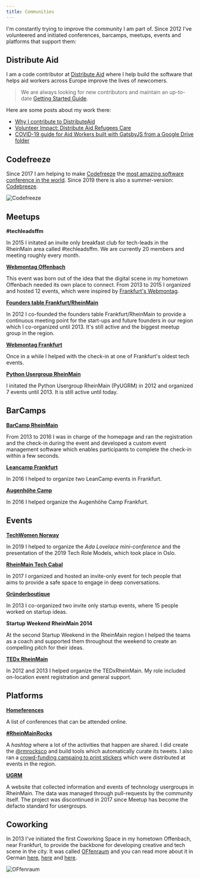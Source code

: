```yaml
---
title: Communities
---
```


I'm constantly trying to improve the community I am part of. Since 2012 I've
volunteered and initiated conferences, barcamps, meetups, events and platforms
that support them:

## Distribute Aid

I am a code contributor at [Distribute Aid](https://distributeaid.org) where I
help build the software that helps aid workers across Europe improve the lives
of newcomers.

> We are always looking for new contributors and maintain an up-to-date
> [Getting Started Guide](https://www.notion.so/CONTRIBUTING-4ba5060441e44925b5e22aa674d4729e).

Here are some posts about my work there:

- [Why I contribute to DistributeAid](/distributeaid-contributor-spotlight)
- [Volunteer Impact: Distribute Aid Refugees Care](https://www.designtocombatcovid19.com/blog/distribute-aid)
- [COVID-19 guide for Aid Workers built with GatsbyJS from a Google Drive folder](https://coderbyheart.com/covid-19-guide-for-aid-workers-built-with-gatsbyjs-from-a-google-drive/)

## Codefreeze

Since 2017 I am helping to make [Codefreeze](https://codefreeze.fi/) the
[most amazing software conference in the world](https://coderbyheart.com/codefreeze-brings-the-magic-of-socrates-to-lapland/).
Since 2019 there is also a summer-version:
[Codebreeze](https://codebreeze.netlify.com/).

![Codefreeze](https://pbs.twimg.com/media/DTkIPMnXUAAkFGu?format=jpg&name=4096x4096)

## Meetups

**#techleadsffm**

In 2015 I initated an invite only breakfast club for tech-leads in the RheinMain
area called #techleadsffm. We are currently 20 members and meeting roughly every
month.

**[Webmontag Offenbach](http://wemoof.github.io/www-jekyll/)**

This event was born out of the idea that the digital scene in my hometown
Offenbach needed its own place to connect. From 2013 to 2015 I organized and
hosted 12 events, which were inspired by
[Frankfurt's Webmontag](https://wmfra.de/).

**[Founders table Frankfurt/RheinMain](https://www.meetup.com/de-DE/Grunderstammtisch-Founders-Table-FrankfurtRheinMain/)**

In 2012 I co-founded the founders table Frankfurt/RheinMain to provide a
continuous meeting point for the start-ups and future founders in our region
which I co-organized until 2013. It's still active and the biggest meetup group
in the region.

**[Webmontag Frankfurt](https://wmfra.de/)**

Once in a while I helped with the check-in at one of Frankfurt's oldest tech
events.

**[Python Usergroup RheinMain](https://www.meetup.com/de-DE/Python-User-Group-Rhein-Main/)**

I initated the Python Usergroup RheinMain (PyUGRM) in 2012 and organized 7
events until 2013. It is still active until today.

## BarCamps

**[BarCamp RheinMain](https://barcamp-rheinmain.de)**

From 2013 to 2016 I was in charge of the homepage and ran the registration and
the check-in during the event and developed a custom event management software
which enables participants to complete the check-in within a few seconds.

**[Leancamp Frankfurt](http://www.leancamp.net/frankfurt.html)**

In 2016 I helped to organize two LeanCamp events in Frankfurt.

**[Augenhöhe Camp](http://augenhoehe-camp.de/)**

In 2016 I helped organize the Augenhöhe Camp Frankfurt.

## Events

**[TechWomen Norway](https://techwomen.no/ada-lovelace-day-2019.html)**

In 2019 I helped to organize the _Ada Lovelace mini-conference_ and the
presentation of the 2019 Tech Role Models, which took place in Oslo.

**[RheinMain Tech Cabal](https://github.com/coderbyheart/blog/blob/gh-pages/rheinmain-tech-cabal.md)**

In 2017 I organized and hosted an invite-only event for tech people that aims to
provide a safe space to engage in deep conversations.

**[Gründerboutique](https://twitter.com/grndrbtq)**

In 2013 I co-organized two invite only startup events, where 15 people worked on
startup ideas.

**Startup Weekend RheinMain 2014**

At the second Startup Weekend in the RheinMain region I helped the teams as a
coach and supported them throughout the weekend to create an compelling pitch
for their ideas.

**[TEDx RheinMain](http://hello.tedxrheinmain.de/)**

In 2012 and 2013 I helped organize the TEDxRheinMain. My role included
on-location event registration and general support.

## Platforms

**[Homeferences](https://homeferences.netlify.app/)**

A list of conferences that can be attended online.

**[#RheinMainRocks](https://t.co/U5I9KmGd27)**

A _hashtag_ where a lot of the activities that happen are shared. I did create
the [@rmrocksco](https://twitter.com/rmrocksco) and build tools which
automatically curate its tweets. I also ran a
[crowd-funding campaing to print stickers](https://coderbyheart.com/rheinmainrocks-sticker/)
which were distributed at events in the region.

**[UGRM](https://github.com/rheinmainrocks/ugrm-data)**

A website that collected information and events of technology usergroups in
RheinMain. The data was managed through pull-requests by the community itself.
The project was discontinued in 2017 since Meetup has become the defacto
standard for usergroups.

## Coworking

In 2013 I've initiated the first Coworking Space in my hometown Offenbach, near
Frankfurt, to provide the backbone for developing creative and tech scene in the
city. It was called [OFfenraum](https://twitter.com/offenraum) and you can read
more about it in German
[here](https://www.gruenderstadt-offenbach.de/highlights/highlights-details/article/offenraum-coworking-space.html),
[here](https://www.fr.de/rhein-main/offenbach/erste-buero-wg-oeffnet-11283522.html)
and
[here](https://www.op-online.de/offenbach/taeglich-neue-mieter-2592144.html).

![OFfenraum](https://live.staticflickr.com/8192/8356365591_a5035a6dd6_o_d.jpg)
